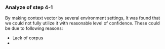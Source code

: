### Analyze of step 4-1

By making context vector by several environment settings, It was found that we could not fully utilize it with reasonable level of confidence. These could be due to following reasons:

- Lack of corpus
- 
